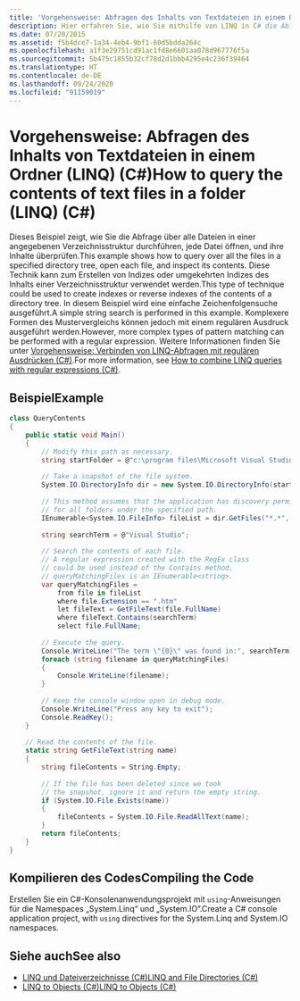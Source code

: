 ```yaml
---
title: 'Vorgehensweise: Abfragen des Inhalts von Textdateien in einem Ordner (LINQ) (C#)'
description: Hier erfahren Sie, wie Sie mithilfe von LINQ in C# die Abfrage über alle Dateien in einer angegebenen Verzeichnisstruktur durchführen, jede Datei öffnen, und ihre Inhalte überprüfen.
ms.date: 07/20/2015
ms.assetid: f5b4dce7-1a34-4eb4-9bf1-60d5bdda264c
ms.openlocfilehash: a1f3e29751cd91ac1fd8e6601aa078d967776f5a
ms.sourcegitcommit: 5b475c1855b32cf78d2d1bbb4295e4c236f39464
ms.translationtype: HT
ms.contentlocale: de-DE
ms.lasthandoff: 09/24/2020
ms.locfileid: "91159019"
---
```

# <a name="how-to-query-the-contents-of-text-files-in-a-folder-linq-c"></a><span data-ttu-id="e24e7-103">Vorgehensweise: Abfragen des Inhalts von Textdateien in einem Ordner (LINQ) (C#)</span><span class="sxs-lookup"><span data-stu-id="e24e7-103">How to query the contents of text files in a folder (LINQ) (C#)</span></span>

<span data-ttu-id="e24e7-104">Dieses Beispiel zeigt, wie Sie die Abfrage über alle Dateien in einer angegebenen Verzeichnisstruktur durchführen, jede Datei öffnen, und ihre Inhalte überprüfen.</span><span class="sxs-lookup"><span data-stu-id="e24e7-104">This example shows how to query over all the files in a specified directory tree, open each file, and inspect its contents.</span></span> <span data-ttu-id="e24e7-105">Diese Technik kann zum Erstellen von Indizes oder umgekehrten Indizes des Inhalts einer Verzeichnisstruktur verwendet werden.</span><span class="sxs-lookup"><span data-stu-id="e24e7-105">This type of technique could be used to create indexes or reverse indexes of the contents of a directory tree.</span></span> <span data-ttu-id="e24e7-106">In diesem Beispiel wird eine einfache Zeichenfolgensuche ausgeführt.</span><span class="sxs-lookup"><span data-stu-id="e24e7-106">A simple string search is performed in this example.</span></span> <span data-ttu-id="e24e7-107">Komplexere Formen des Mustervergleichs können jedoch mit einem regulären Ausdruck ausgeführt werden.</span><span class="sxs-lookup"><span data-stu-id="e24e7-107">However, more complex types of pattern matching can be performed with a regular expression.</span></span> <span data-ttu-id="e24e7-108">Weitere Informationen finden Sie unter [Vorgehensweise: Verbinden von LINQ-Abfragen mit regulären Ausdrücken (C#)](./how-to-combine-linq-queries-with-regular-expressions.md).</span><span class="sxs-lookup"><span data-stu-id="e24e7-108">For more information, see [How to combine LINQ queries with regular expressions (C#)](./how-to-combine-linq-queries-with-regular-expressions.md).</span></span>  
  
## <a name="example"></a><span data-ttu-id="e24e7-109">Beispiel</span><span class="sxs-lookup"><span data-stu-id="e24e7-109">Example</span></span>  
  
```csharp  
class QueryContents  
{  
    public static void Main()  
    {  
        // Modify this path as necessary.  
        string startFolder = @"c:\program files\Microsoft Visual Studio 9.0\";  
  
        // Take a snapshot of the file system.  
        System.IO.DirectoryInfo dir = new System.IO.DirectoryInfo(startFolder);  
  
        // This method assumes that the application has discovery permissions  
        // for all folders under the specified path.  
        IEnumerable<System.IO.FileInfo> fileList = dir.GetFiles("*.*", System.IO.SearchOption.AllDirectories);  
  
        string searchTerm = @"Visual Studio";  
  
        // Search the contents of each file.  
        // A regular expression created with the RegEx class  
        // could be used instead of the Contains method.  
        // queryMatchingFiles is an IEnumerable<string>.  
        var queryMatchingFiles =  
            from file in fileList  
            where file.Extension == ".htm"  
            let fileText = GetFileText(file.FullName)  
            where fileText.Contains(searchTerm)  
            select file.FullName;  
  
        // Execute the query.  
        Console.WriteLine("The term \"{0}\" was found in:", searchTerm);  
        foreach (string filename in queryMatchingFiles)  
        {  
            Console.WriteLine(filename);  
        }  
  
        // Keep the console window open in debug mode.  
        Console.WriteLine("Press any key to exit");  
        Console.ReadKey();  
    }  
  
    // Read the contents of the file.  
    static string GetFileText(string name)  
    {  
        string fileContents = String.Empty;  
  
        // If the file has been deleted since we took
        // the snapshot, ignore it and return the empty string.  
        if (System.IO.File.Exists(name))  
        {  
            fileContents = System.IO.File.ReadAllText(name);  
        }  
        return fileContents;  
    }  
}  
```  
  
## <a name="compiling-the-code"></a><span data-ttu-id="e24e7-110">Kompilieren des Codes</span><span class="sxs-lookup"><span data-stu-id="e24e7-110">Compiling the Code</span></span>  

<span data-ttu-id="e24e7-111">Erstellen Sie ein C#-Konsolenanwendungsprojekt mit `using`-Anweisungen für die Namespaces „System.Linq“ und „System.IO“.</span><span class="sxs-lookup"><span data-stu-id="e24e7-111">Create a C# console application project, with `using` directives for the System.Linq and System.IO namespaces.</span></span>
  
## <a name="see-also"></a><span data-ttu-id="e24e7-112">Siehe auch</span><span class="sxs-lookup"><span data-stu-id="e24e7-112">See also</span></span>

- [<span data-ttu-id="e24e7-113">LINQ und Dateiverzeichnisse (C#)</span><span class="sxs-lookup"><span data-stu-id="e24e7-113">LINQ and File Directories (C#)</span></span>](./linq-and-file-directories.md)
- [<span data-ttu-id="e24e7-114">LINQ to Objects (C#)</span><span class="sxs-lookup"><span data-stu-id="e24e7-114">LINQ to Objects (C#)</span></span>](./linq-to-objects.md)
